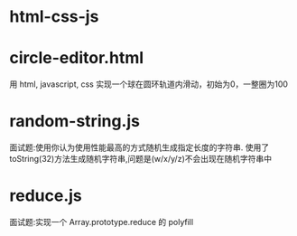 # html-css-js
# circle-editor.html
用 html, javascript, css 实现一个球在圆环轨道内滑动，初始为0，一整圈为100

# random-string.js
面试题:使用你认为使用性能最高的方式随机生成指定长度的字符串.
使用了toString(32)方法生成随机字符串,问题是(w/x/y/z)不会出现在随机字符串中

# reduce.js
面试题:实现一个 Array.prototype.reduce 的 polyfill